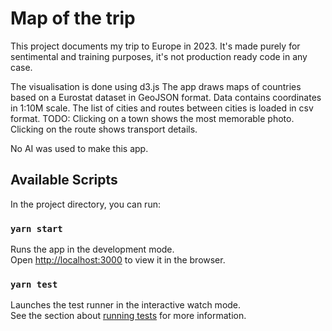# Map of the trip

This project documents my trip to Europe in 2023. It's made purely for sentimental and training purposes, it's not production ready code in any case.

The visualisation is done using d3.js
The app draws maps of countries based on a Eurostat dataset in GeoJSON format. Data contains coordinates in 1:10M scale.
The list of cities and routes between cities is loaded in csv format.
TODO:
Clicking on a town shows the most memorable photo.
Clicking on the route shows transport details.

No AI was used to make this app. 

## Available Scripts

In the project directory, you can run:

### `yarn start`

Runs the app in the development mode.\
Open [http://localhost:3000](http://localhost:3000) to view it in the browser.

### `yarn test`

Launches the test runner in the interactive watch mode.\
See the section about [running tests](https://facebook.github.io/create-react-app/docs/running-tests) for more information.
